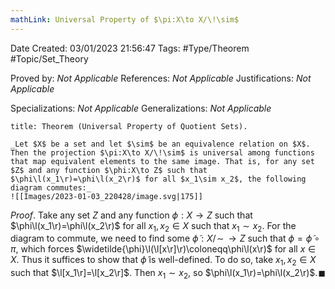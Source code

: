 ```yaml
---
mathLink: Universal Property of $\pi:X\to X/\!\sim$
---
```


<div class="topSpace"></div>

Date Created: 03/01/2023 21:56:47
Tags: #Type/Theorem #Topic/Set_Theory

Proved by: _Not Applicable_
References: _Not Applicable_
Justifications: _Not Applicable_

Specializations: _Not Applicable_
Generalizations: _Not Applicable_

``` ad-Theorem
title: Theorem (Universal Property of Quotient Sets).

_Let $X$ be a set and let $\sim$ be an equivalence relation on $X$. Then the projection $\pi:X\to X/\!\sim$ is universal among functions that map equivalent elements to the same image. That is, for any set $Z$ and any function $\phi:X\to Z$ such that $\phi\l(x_1\r)=\phi\l(x_2\r)$ for all $x_1\sim x_2$, the following diagram commutes:_
![[Images/2023-01-03_220428/image.svg|175]]

```

_Proof_. Take any set $Z$ and any function $\phi:X\to Z$ such that $\phi\l(x_1\r)=\phi\l(x_2\r)$ for all $x_1,x_2\in X$ such that $x_1\sim x_2$. For the diagram to commute, we need to find some $\widetilde{\phi}:X/\!\sim\,\to Z$ such that $\phi=\widetilde{\phi}\circ\pi$, which forces $\widetilde{\phi}\l(\l[x\r]\r)\coloneqq\phi\l(x\r)$ for all $x\in X$. Thus it suffices to show that $\widetilde{\phi}$ is well-defined. To do so, take $x_1,x_2\in X$ such that $\l[x_1\r]=\l[x_2\r]$. Then $x_1\sim x_2$, so $\phi\l(x_1\r)=\phi\l(x_2\r)$.<span style="float:right;">$\blacksquare$</span>
